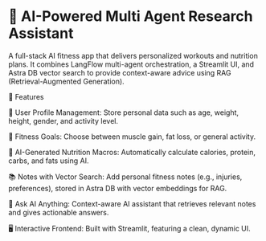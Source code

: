 # 🧠 AI-Powered Multi Agent Research Assistant
A full-stack AI fitness app that delivers personalized workouts and nutrition plans. It combines LangFlow multi-agent orchestration, a Streamlit UI, and Astra DB vector search to provide context-aware advice using RAG (Retrieval-Augmented Generation).

🚀 Features

📝 User Profile Management: Store personal data such as age, weight, height, gender, and activity level.

🎯 Fitness Goals: Choose between muscle gain, fat loss, or general activity.

🤖 AI-Generated Nutrition Macros: Automatically calculate calories, protein, carbs, and fats using AI.

📚 Notes with Vector Search: Add personal fitness notes (e.g., injuries, preferences), stored in Astra DB with vector embeddings for RAG.

💬 Ask AI Anything: Context-aware AI assistant that retrieves relevant notes and gives actionable answers.

🖥️ Interactive Frontend: Built with Streamlit, featuring a clean, dynamic UI.
